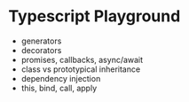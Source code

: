 # Typescript Playground

-   generators
-   decorators
-   promises, callbacks, async/await
-   class vs prototypical inheritance
-   dependency injection
-   this, bind, call, apply
